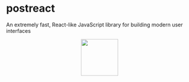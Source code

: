 # postreact
An extremely fast, React-like JavaScript library for building modern user interfaces

<p align="center">
    <a href="https://loadwave.herokuapp.com/">
        <img width="100" src="https://raw.githubusercontent.com/PostreactJS/postreact/master/Brand4.png"><br>
    </a>
</p>
